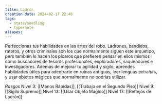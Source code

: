 ```yaml
---
title: Ladrón
creation date: 2024-02-17 22:46
tags:
  - state/seedling
  - type/note
aliases:
---
```

Perfeccionas tus habilidades en las artes del robo. Ladrones, bandidos, rateros, y otros criminales
son los que normalmente siguen este arquetipo, pero también lo hacen los pícaros que prefieren
pensar en ellos mismos como buscadores de tesoros profesionales, exploradores, saqueadores e
investigadores. Además de mejorar tu agilidad y sigilo, aprendes habilidades útiles para adentrarte
en ruinas antiguas, leer lenguas extrañas, y usar objetos mágicos que normalmente no podrías
utilizar.


*Rasgos*
Nivel 3: [[Manos Rápidas]], [[Trabajo en el Segundo Piso]]
Nivel 9: [[Sigilo Supremo]]
Nivel 13: [[Usar Objeto Mágico]]
Nivel 17: [[Reflejos de Ladrón]]